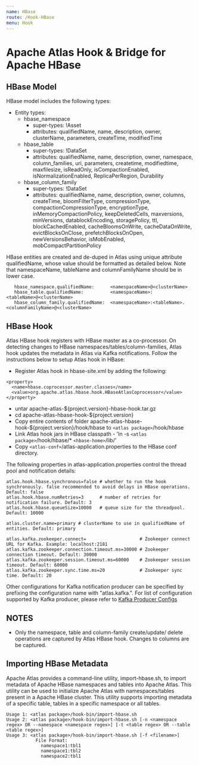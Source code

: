 ```yaml
---
name: HBase
route: /Hook-HBase
menu: Hook
---
```


# Apache Atlas Hook & Bridge for Apache HBase

## HBase Model
HBase model includes the following types:
   * Entity types:
      * hbase_namespace
         * super-types: !Asset
         * attributes: qualifiedName, name, description, owner, clusterName, parameters, createTime, modifiedTime
      * hbase_table
         * super-types: !DataSet
         * attributes: qualifiedName, name, description, owner, namespace, column_families, uri, parameters, createtime, modifiedtime, maxfilesize, isReadOnly, isCompactionEnabled, isNormalizationEnabled, ReplicaPerRegion, Durability
      * hbase_column_family
         * super-types: !DataSet
         * attributes:  qualifiedName, name, description, owner, columns, createTime, bloomFilterType, compressionType, compactionCompressionType, encryptionType, inMemoryCompactionPolicy, keepDeletedCells, maxversions, minVersions, datablockEncoding, storagePolicy, ttl, blockCachedEnabled, cacheBloomsOnWrite, cacheDataOnWrite, evictBlocksOnClose, prefetchBlocksOnOpen, newVersionsBehavior, isMobEnabled, mobCompactPartitionPolicy

HBase entities are created and de-duped in Atlas using unique attribute qualifiedName, whose value should be formatted as detailed below. Note that namespaceName, tableName and columnFamilyName should be in lower case.

```shell
   hbase_namespace.qualifiedName:      <namespaceName>@<clusterName>
   hbase_table.qualifiedName:          <namespaceName>:<tableName>@<clusterName>
   hbase_column_family.qualifiedName:  <namespaceName>:<tableName>.<columnFamilyName>@<clusterName>
```


## HBase Hook
Atlas HBase hook registers with HBase master as a co-processor. On detecting changes to HBase namespaces/tables/column-families, Atlas hook updates the metadata in Atlas via Kafka notifications.
Follow the instructions below to setup Atlas hook in HBase:
   * Register Atlas hook in hbase-site.xml by adding the following:

  ```shell
  <property>
    <name>hbase.coprocessor.master.classes</name>
    <value>org.apache.atlas.hbase.hook.HBaseAtlasCoprocessor</value>
  </property>
  ```
   * untar apache-atlas-${project.version}-hbase-hook.tar.gz
   * cd apache-atlas-hbase-hook-${project.version}
   * Copy entire contents of folder apache-atlas-hbase-hook-${project.version}/hook/hbase to `<atlas package>`/hook/hbase
   * Link Atlas hook jars in HBase classpath - 'ln -s `<atlas package>`/hook/hbase/* `<hbase-home>`/lib/'
   * Copy `<atlas-conf>`/atlas-application.properties to the HBase conf directory.

The following properties in atlas-application.properties control the thread pool and notification details:

```shell
atlas.hook.hbase.synchronous=false # whether to run the hook synchronously. false recommended to avoid delays in HBase operations. Default: false
atlas.hook.hbase.numRetries=3      # number of retries for notification failure. Default: 3
atlas.hook.hbase.queueSize=10000   # queue size for the threadpool. Default: 10000

atlas.cluster.name=primary # clusterName to use in qualifiedName of entities. Default: primary

atlas.kafka.zookeeper.connect=                    # Zookeeper connect URL for Kafka. Example: localhost:2181
atlas.kafka.zookeeper.connection.timeout.ms=30000 # Zookeeper connection timeout. Default: 30000
atlas.kafka.zookeeper.session.timeout.ms=60000    # Zookeeper session timeout. Default: 60000
atlas.kafka.zookeeper.sync.time.ms=20             # Zookeeper sync time. Default: 20
```

Other configurations for Kafka notification producer can be specified by prefixing the configuration name with "atlas.kafka.".
For list of configuration supported by Kafka producer, please refer to [Kafka Producer Configs](http://kafka.apache.org/documentation/#producerconfigs)

## NOTES
   * Only the namespace, table and column-family create/update/ delete operations are captured by Atlas HBase hook. Changes to columns are be captured.


## Importing HBase Metadata
Apache Atlas provides a command-line utility, import-hbase.sh, to import metadata of Apache HBase namespaces and tables into Apache Atlas.
This utility can be used to initialize Apache Atlas with namespaces/tables present in a Apache HBase cluster.
This utility supports importing metadata of a specific table, tables in a specific namespace or all tables.

```shell
Usage 1: <atlas package>/hook-bin/import-hbase.sh
Usage 2: <atlas package>/hook-bin/import-hbase.sh [-n <namespace regex> OR --namespace <namespace regex>] [-t <table regex> OR --table <table regex>]
Usage 3: <atlas package>/hook-bin/import-hbase.sh [-f <filename>]
           File Format:
             namespace1:tbl1
             namespace1:tbl2
             namespace2:tbl1
```
